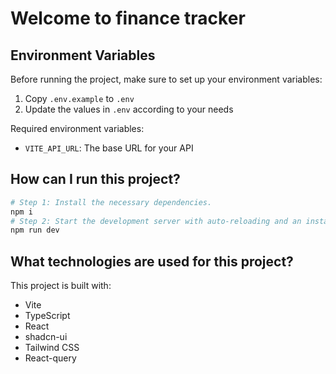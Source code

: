 # Welcome to finance tracker

## Environment Variables

Before running the project, make sure to set up your environment variables:

1. Copy `.env.example` to `.env`
2. Update the values in `.env` according to your needs

Required environment variables:

- `VITE_API_URL`: The base URL for your API

## How can I run this project?

```sh
# Step 1: Install the necessary dependencies.
npm i
# Step 2: Start the development server with auto-reloading and an instant preview.
npm run dev
```
## What technologies are used for this project?

This project is built with:

- Vite
- TypeScript
- React
- shadcn-ui
- Tailwind CSS
- React-query
